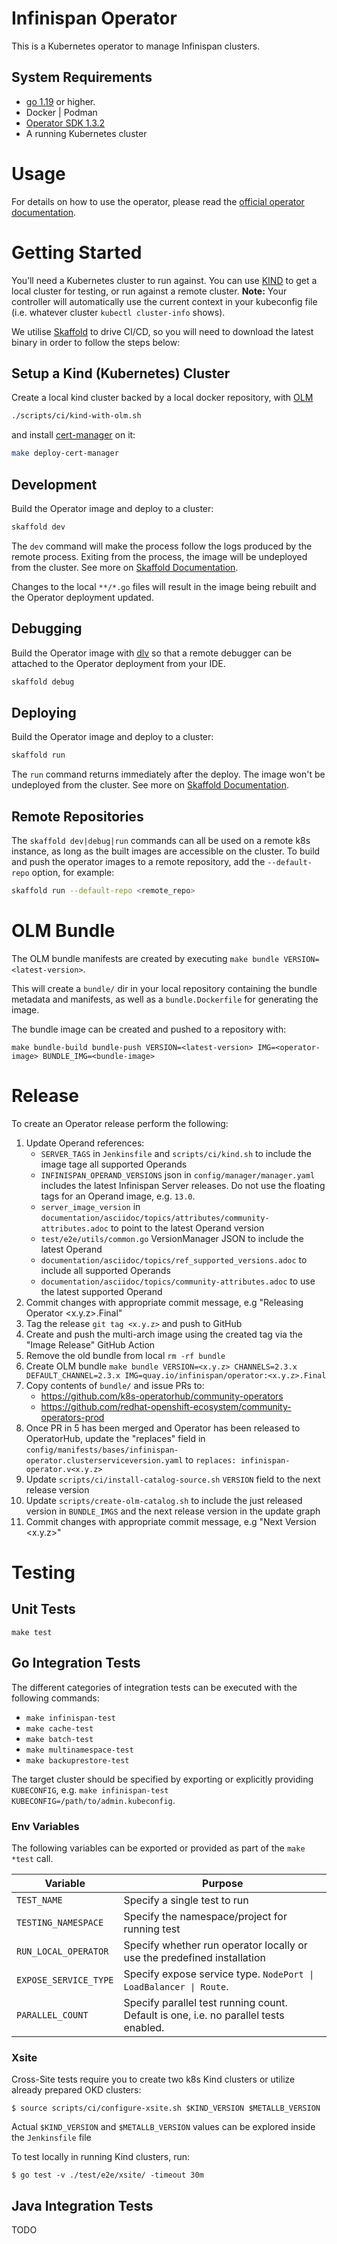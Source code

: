 # Infinispan Operator

This is a Kubernetes operator to manage Infinispan clusters.

## System Requirements

* [go 1.19](https://github.com/golang/go) or higher.
* Docker | Podman
* [Operator SDK 1.3.2](https://github.com/operator-framework/operator-sdk/releases/download/v1.3.2/operator-sdk_linux_amd64)
* A running Kubernetes cluster

# Usage

For details on how to use the operator, please read the [official operator documentation](https://infinispan.org/docs/infinispan-operator/main/operator.html).

# Getting Started
You’ll need a Kubernetes cluster to run against. You can use [KIND](https://sigs.k8s.io/kind) to get a local cluster for testing, or run against a remote cluster.
**Note:** Your controller will automatically use the current context in your kubeconfig file (i.e. whatever cluster `kubectl cluster-info` shows).

We utilise [Skaffold](https://skaffold.dev/) to drive CI/CD, so you will need to download the latest binary in order to
follow the steps below:

## Setup a Kind (Kubernetes) Cluster

Create a local kind cluster backed by a local docker repository, with [OLM](https://olm.operatorframework.io/)

```sh
./scripts/ci/kind-with-olm.sh
```

and install [cert-manager](https://cert-manager.io) on it:

```sh
make deploy-cert-manager
```

## Development
Build the Operator image and deploy to a cluster:

```sh
skaffold dev
```

The `dev` command will make the process follow the logs produced by the remote process.
Exiting from the process, the image will be undeployed from the cluster.
See more on [Skaffold Documentation](https://skaffold.dev/docs/).

Changes to the local `**/*.go` files will result in the image being rebuilt and the Operator deployment updated.

## Debugging
Build the Operator image with [dlv](https://github.com/go-delve/delve) so that a remote debugger can be attached
to the Operator deployment from your IDE.

```sh
skaffold debug
```

## Deploying
Build the Operator image and deploy to a cluster:

```sh
skaffold run
```

The `run` command returns immediately after the deploy.
The image won't be undeployed from the cluster.
See more on [Skaffold Documentation](https://skaffold.dev/docs/).

## Remote Repositories
The `skaffold dev|debug|run` commands can all be used on a remote k8s instance, as long as the built images are accessible
on the cluster. To build and push the operator images to a remote repository, add the `--default-repo` option, for example:

```sh
skaffold run --default-repo <remote_repo>
```

# OLM Bundle
The OLM bundle manifests are created by executing `make bundle VERSION=<latest-version>`.

This will create a `bundle/` dir in your local repository containing the bundle metadata and manifests, as well as a
`bundle.Dockerfile` for generating the image.

The bundle image can be created and pushed to a repository with:

```
make bundle-build bundle-push VERSION=<latest-version> IMG=<operator-image> BUNDLE_IMG=<bundle-image>
```

# Release
To create an Operator release perform the following:

1. Update Operand references:
   - `SERVER_TAGS` in `Jenkinsfile` and `scripts/ci/kind.sh` to include the image tage all supported Operands
   - `INFINISPAN_OPERAND_VERSIONS` json in `config/manager/manager.yaml` includes the latest Infinispan Server releases. Do not use the floating tags for an Operand image, e.g. `13.0`.
   - `server_image_version` in `documentation/asciidoc/topics/attributes/community-attributes.adoc` to point to the latest Operand version
   - `test/e2e/utils/common.go` VersionManager JSON to include the latest Operand
   - `documentation/asciidoc/topics/ref_supported_versions.adoc` to include all supported Operands
   - `documentation/asciidoc/topics/community-attributes.adoc` to use the latest supported Operand
2. Commit changes with appropriate commit message, e.g "Releasing Operator <x.y.z>.Final"
3. Tag the release `git tag <x.y.z>` and push to GitHub
4. Create and push the multi-arch image using the created tag via the "Image Release" GitHub Action
5. Remove the old bundle from local `rm -rf bundle`
6. Create OLM bundle `make bundle VERSION=<x.y.z> CHANNELS=2.3.x DEFAULT_CHANNEL=2.3.x IMG=quay.io/infinispan/operator:<x.y.z>.Final`
7. Copy contents of `bundle/` and issue PRs to:
    - https://github.com/k8s-operatorhub/community-operators
    - https://github.com/redhat-openshift-ecosystem/community-operators-prod
8. Once PR in 5 has been merged and Operator has been released to OperatorHub, update the "replaces" field in `config/manifests/bases/infinispan-operator.clusterserviceversion.yaml`
to `replaces: infinispan-operator.v<x.y.z>`
9. Update `scripts/ci/install-catalog-source.sh` `VERSION` field to the next release version
10. Update `scripts/create-olm-catalog.sh` to include the just released version in `BUNDLE_IMGS` and the next release version in the update graph
11. Commit changes with appropriate commit message, e.g "Next Version <x.y.z>"

# Testing

## Unit Tests

`make test`

## Go Integration Tests

The different categories of integration tests can be executed with the following commands:

- `make infinispan-test`
- `make cache-test`
- `make batch-test`
- `make multinamespace-test`
- `make backuprestore-test`

The target cluster should be specified by exporting or explicitly providing `KUBECONFIG`, e.g. `make infinispan-test KUBECONFIG=/path/to/admin.kubeconfig`.

### Env Variables
The following variables can be exported or provided as part of the `make *test` call.

| Variable              | Purpose                                                                              |
|-----------------------|--------------------------------------------------------------------------------------|
| `TEST_NAME`           | Specify a single test to run                                                         |
| `TESTING_NAMESPACE`   | Specify the namespace/project for running test                                       |
| `RUN_LOCAL_OPERATOR`  | Specify whether run operator locally or use the predefined installation              |
| `EXPOSE_SERVICE_TYPE` | Specify expose service type. `NodePort \| LoadBalancer \| Route`.                    |
| `PARALLEL_COUNT`      | Specify parallel test running count. Default is one, i.e. no parallel tests enabled. |

### Xsite
Cross-Site tests require you to create two k8s Kind clusters or utilize already prepared OKD clusters:
```
$ source scripts/ci/configure-xsite.sh $KIND_VERSION $METALLB_VERSION
```

Actual `$KIND_VERSION` and `$METALLB_VERSION` values can be explored inside the `Jenkinsfile` file 

To test locally in running Kind clusters, run:
```
$ go test -v ./test/e2e/xsite/ -timeout 30m
```

## Java Integration Tests
TODO
